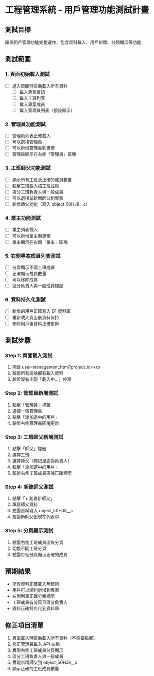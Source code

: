 # 工程管理系統 - 用戶管理功能測試計畫

## 測試目標
確保用戶管理功能完整運作，包含資料載入、用戶新增、分類顯示等功能

## 測試範圍

### 1. 頁面初始載入測試
- [ ] 進入頁面時自動載入所有資料
  - [ ] 載入專案資訊
  - [ ] 載入工班列表
  - [ ] 載入專案成員
  - [ ] 載入管理員列表（預設顯示）

### 2. 管理員功能測試
- [ ] 管理員列表正確載入
- [ ] 可以選擇管理員
- [ ] 可以新增管理員到專案
- [ ] 管理員顯示在右側「管理員」區塊

### 3. 工班師父功能測試
- [ ] 顯示所有工班及正確的成員數量
- [ ] 點擊工班載入該工班成員
- [ ] 區分工班負責人與一般成員
- [ ] 可以選擇並新增師父到專案
- [ ] 新增師父功能（寫入 object_50HJ8__c）

### 4. 業主功能測試
- [ ] 業主列表載入
- [ ] 可以新增業主到專案
- [ ] 業主顯示在右側「業主」區塊

### 5. 右側專案成員列表測試
- [ ] 分頁顯示不同工班成員
- [ ] 正確顯示成員數量
- [ ] 可以移除成員
- [ ] 區分負責人與一般成員標記

### 6. 資料持久化測試
- [ ] 新增的用戶正確寫入 D1 資料庫
- [ ] 重新載入頁面後資料保持
- [ ] 刪除用戶後資料正確更新

## 測試步驟

### Step 1: 頁面載入測試
1. 開啟 user-management.html?project_id=xxx
2. 驗證所有區塊都有載入資料
3. 驗證沒有出現「載入中...」停滯

### Step 2: 管理員新增測試
1. 點擊「管理員」標籤
2. 選擇一個管理員
3. 點擊「添加選中的用戶」
4. 驗證右側管理員區塊更新

### Step 3: 工班師父新增測試
1. 點擊「師父」標籤
2. 選擇工班
3. 選擇師父（標記是否為負責人）
4. 點擊「添加選中的用戶」
5. 驗證右側工班成員區塊正確顯示

### Step 4: 新建師父測試
1. 點擊「+ 創建新師父」
2. 填寫師父資料
3. 驗證資料寫入 object_50HJ8__c
4. 驗證新師父出現在列表中

### Step 5: 分頁顯示測試
1. 驗證右側工班成員區有分頁
2. 切換不同工班分頁
3. 驗證每個分頁顯示正確的成員

## 預期結果
- 所有資料正確載入無錯誤
- 用戶可以順利新增到專案
- 右側列表正確分類顯示
- 工班成員有分頁且區分負責人
- 資料正確持久化到資料庫

## 修正項目清單
1. 頁面載入時自動載入所有資料（不需要點擊）
2. 修正管理員載入 API 端點
3. 實現右側工班成員分頁顯示
4. 區分工班負責人與一般成員
5. 實現新增師父到 object_50HJ8__c
6. 顯示正確的工班成員數量